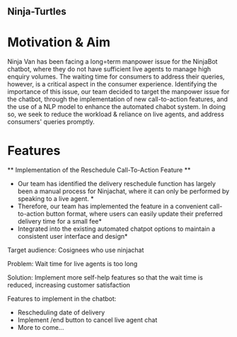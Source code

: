 ## Ninja-Turtles

# Motivation & Aim
Ninja Van has been facing a long=term manpower issue for the NinjaBot chatbot, where they do not have sufficient live agents to manage high enquiry volumes. The waiting time for consumers to address their queries, however, is a critical aspect in the consumer experience. Identifying the importance of this issue, our team decided to target the manpower issue for the chatbot, through the implementation of new call-to-action features, and the use of a NLP model to enhance the automated chabot system.
In doing so, we seek to reduce the workload & reliance on live agents, and address consumers' queries promptly.

# Features
** Implementation of the Reschedule Call-To-Action Feature **
* Our team has identified the delivery reschedule function has largely been a manual process for Ninjachat, where it can only be performed by speaking to a live agent. *
* Therefore, our team has implemented the feature in a convenient call-to-action button format, where users can easily update their preferred delivery time for a small fee*
* Integrated into the existing automated chatpot options to maintain a consistent user interface and design*


Target audience: Cosignees who use ninjachat

Problem: Wait time for live agents is too long

Solution: Implement more self-help features so that the wait time is reduced, increasing customer satisfaction

Features to implement in the chatbot:
- Rescheduling date of delivery
- Implement /end button to cancel live agent chat
- More to come...
